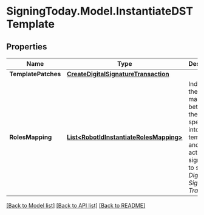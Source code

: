 
# SigningToday.Model.InstantiateDSTTemplate

## Properties

Name | Type | Description | Notes
------------ | ------------- | ------------- | -------------
**TemplatePatches** | [**CreateDigitalSignatureTransaction**](CreateDigitalSignatureTransaction.md) |  | [optional] 
**RolesMapping** | [**List&lt;RobotIdInstantiateRolesMapping&gt;**](RobotIdInstantiateRolesMapping.md) | Indicates the mapping between the role specified into the template and the actual signer have to sign the _Digital Signature Transaction_ | [optional] 

[[Back to Model list]](../README.md#documentation-for-models)
[[Back to API list]](../README.md#documentation-for-api-endpoints)
[[Back to README]](../README.md)

